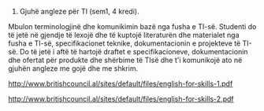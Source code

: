 1. Gjuhë angleze për TI (sem1, 4 kredi).

Mbulon terminologjinë dhe komunikimin bazë nga fusha e TI-së. Studenti do të jetë në
gjendje të lexojë dhe të kuptojë literaturën dhe materialet nga fusha e TI-së,
specifikacionet teknike, dokumentacionin e projekteve të TI-së. Do të jetë i aftë të hartojë
draftet e specifikacioneve, dokumentacionin dhe ofertat për produkte dhe shërbime të TIsë dhe t'i komunikojë ato në gjuhën angleze me gojë dhe me shkrim. 

http://www.britishcouncil.al/sites/default/files/english-for-skills-1.pdf

http://www.britishcouncil.al/sites/default/files/english-for-skills-2.pdf
